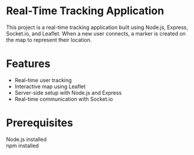 # Real-Time Tracking Application
This project is a real-time tracking application built using Node.js, Express, Socket.io, and Leaflet. When a new user connects, a marker is created on the map to represent their location.

# Features
<ul>
    <li>Real-time user tracking</li>
    <li>Interactive map using Leaflet</li>
    <li>Server-side setup with Node.js and Express</li>
    <li>Real-time communication with Socket.io</li>
</ul>

# Prerequisites

Node.js installed<br>
npm installed
